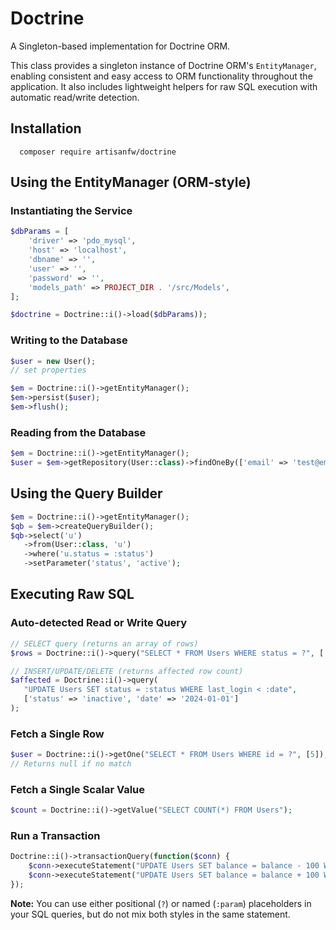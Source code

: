 # Doctrine
A Singleton-based implementation for Doctrine ORM.

This class provides a singleton instance of Doctrine ORM's `EntityManager`, enabling consistent and easy access to ORM functionality throughout the application. It also includes lightweight helpers for raw SQL execution with automatic read/write detection.

## Installation
```shell
  composer require artisanfw/doctrine
```

## Using the EntityManager (ORM-style)

### Instantiating the Service
```php
$dbParams = [
    'driver' => 'pdo_mysql',
    'host' => 'localhost',
    'dbname' => '',
    'user' => '',
    'password' => '',
    'models_path' => PROJECT_DIR . '/src/Models',
];

$doctrine = Doctrine::i()->load($dbParams));
```

### Writing to the Database
```php
$user = new User();
// set properties

$em = Doctrine::i()->getEntityManager();
$em->persist($user);
$em->flush();
```

### Reading from the Database
```php
$em = Doctrine::i()->getEntityManager();
$user = $em->getRepository(User::class)->findOneBy(['email' => 'test@email.com']);
```

## Using the Query Builder
```php
$em = Doctrine::i()->getEntityManager();
$qb = $em->createQueryBuilder();
$qb->select('u')
   ->from(User::class, 'u')
   ->where('u.status = :status')
   ->setParameter('status', 'active');
```

## Executing Raw SQL

### Auto-detected Read or Write Query
```php
// SELECT query (returns an array of rows)
$rows = Doctrine::i()->query("SELECT * FROM Users WHERE status = ?", ['active']);

// INSERT/UPDATE/DELETE (returns affected row count)
$affected = Doctrine::i()->query(
   "UPDATE Users SET status = :status WHERE last_login < :date", 
   ['status' => 'inactive', 'date' => '2024-01-01']
);
```
### Fetch a Single Row
```php
$user = Doctrine::i()->getOne("SELECT * FROM Users WHERE id = ?", [5]);
// Returns null if no match
```
### Fetch a Single Scalar Value
```php
$count = Doctrine::i()->getValue("SELECT COUNT(*) FROM Users");
```
### Run a Transaction
```php
Doctrine::i()->transactionQuery(function($conn) {
    $conn->executeStatement("UPDATE Users SET balance = balance - 100 WHERE id = ?", [1]);
    $conn->executeStatement("UPDATE Users SET balance = balance + 100 WHERE id = ?", [2]);
});
```

**Note:** You can use either positional (`?`) or named (`:param`) placeholders in your SQL queries, but do not mix both styles in the same statement.

